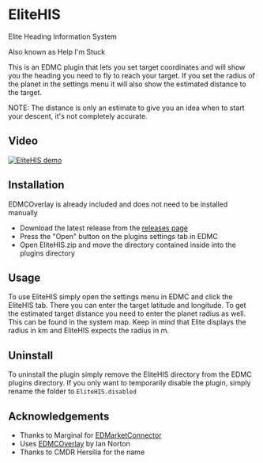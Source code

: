 # EliteHIS
Elite Heading Information System

Also known as Help I'm Stuck

This is an EDMC plugin that lets you set target coordinates and will show you the heading you need to fly to reach your target.
If you set the radius of the planet in the settings menu it will also show the estimated distance to the target. 

NOTE: The distance is only an estimate to give you an idea when to start your descent, it's not completely accurate.

## Video
[![EliteHIS demo](https://img.youtube.com/vi/WTL6xmgp5Tk/0.jpg)](https://www.youtube.com/watch?v=WTL6xmgp5Tk)

## Installation
EDMCOverlay is already included and does not need to be installed manually
- Download the latest release from the [releases page](https://github.com/FInnvos123/EliteHIS/releases)
- Press the "Open" button on the plugins settings tab in EDMC
- Open EliteHIS.zip and move the directory contained inside into the plugins directory

## Usage
To use EliteHIS simply open the settings menu in EDMC and click the EliteHIS tab.
There you can enter the target latitude and longitude.
To get the estimated target distance you need to enter the planet radius as well.
This can be found in the system map.
Keep in mind that Elite displays the radius in km and EliteHIS expects the radius in m.

## Uninstall
To uninstall the plugin simply remove the EliteHIS directory from the EDMC plugins directory.
If you only want to temporarily disable the plugin, simply rename the folder to `EliteHIS.disabled`

## Acknowledgements
- Thanks to Marginal for [EDMarketConnector](https://github.com/Marginal/EDMarketConnector)
- Uses [EDMCOverlay](https://github.com/inorton/EDMCOverlay) by Ian Norton
- Thanks to CMDR Hersilia for the name
